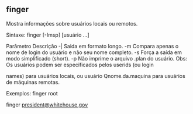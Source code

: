 ## finger

Mostra informações sobre usuários locais ou remotos.

Sintaxe: finger [-Imsp] [usuário ...]

 

Parâmetro Descrição
-| Saida em formato longo.
-m Compara apenas o nome de login do usuário e
não seu nome completo.
-s Força a saída em modo simplificado (short).
-p Não imprime o arquivo .plan do usuário.
Obs: Os usuários podem ser especificados pelos userids (ou login

names) para usuários locais, ou usuário Qnome.da.maquina
para usuários de máquinas remotas.

Exemplos:
finger root

finger president@whitehouse.gov


